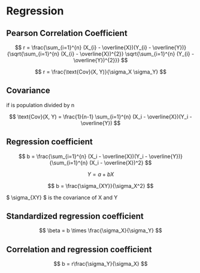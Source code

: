 # Regression

## Pearson Correlation Coefficient

$$
r = \frac{\sum_{i=1}^{n} (X_{i} - \overline{X})(Y_{i} - \overline{Y})}{\sqrt{\sum_{i=1}^{n} (X_{i} - \overline{X})^{2}} \sqrt{\sum_{i=1}^{n} (Y_{i} - \overline{Y})^{2}}}
$$

$$
r = \frac{\text{Cov}(X, Y)}{\sigma_X \sigma_Y}
$$

## Covariance

if is population divided by n

$$
\text{Cov}(X, Y) = \frac{1}{n-1} \sum_{i=1}^{n} (X_i - \overline{X})(Y_i - \overline{Y})
$$

## Regression coefficient

$$
b = \frac{\sum_{i=1}^{n} (X_i - \overline{X})(Y_i - \overline{Y})}{\sum_{i=1}^{n} (X_i - \overline{X})^2}
$$

$$
Y = a + bX
$$

$$
b = \frac{\sigma_{XY}}{\sigma_X^2}
$$

$ \sigma_{XY} $ is the covariance of X and Y

## Standardized regression coefficient

$$
\beta = b \times \frac{\sigma_X}{\sigma_Y}
$$

## Correlation and regression coefficient

$$
b = r\frac{\sigma_Y}{\sigma_X}
$$


